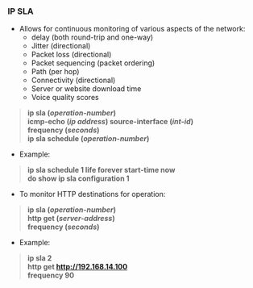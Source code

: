 ### IP SLA  
* Allows for continuous monitoring of various aspects of the network:  
  * delay (both round-trip and one-way)  
  * Jitter (directional)  
  * Packet loss (directional)  
  * Packet sequencing (packet ordering)  
  * Path (per hop)  
  * Connectivity (directional)  
  * Server or website download time  
  * Voice quality scores  
> **ip sla (*operation-number*)**  
> **icmp-echo (*ip address*) source-interface (*int-id*)**  
> **frequency (*seconds*)**  
> **ip sla schedule (*operation-number*)**  

* Example:  
> **ip sla schedule 1 life forever start-time now**  
> **do show ip sla configuration 1**  


* To monitor HTTP destinations for operation:  
> **ip sla (*operation-number*)**   
> **http get (*server-address*)**  
> **frequency (*seconds*)**  

* Example:  
> **ip sla 2**  
> **http get http://192.168.14.100**  
> **frequency 90**  


